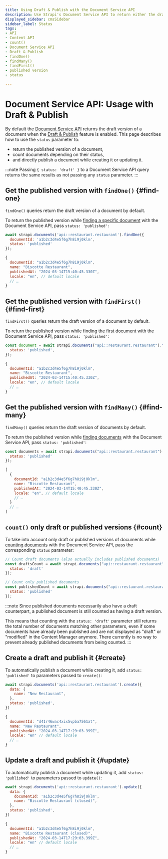 ```yaml
---
title: Using Draft & Publish with the Document Service API
description: Use Strapi's Document Service API to return either the draft or the published version of a document
displayed_sidebar: cmsSidebar
sidebar_label: Status
tags:
- API
- Content API
- count()
- Document Service API
- Draft & Publish
- findOne()
- findMany()
- findFirst()
- published version
- status

---
```


# Document Service API: Usage with Draft & Publish

By default the [Document Service API](/cms/api/document-service) returns the draft version of a document when the [Draft & Publish](/cms/features/draft-and-publish) feature is enabled. This page describes how to use the `status` parameter to:

- return the published version of a document,
- count documents depending on their status, 
- and directly publish a document while creating it or updating it.

:::note
Passing `{ status: 'draft' }` to a Document Service API query returns the same results as not passing any `status` parameter.
:::

## Get the published version with `findOne()` {#find-one}

`findOne()` queries return the draft version of a document by default.

To return the published version while [finding a specific document](/cms/api/document-service#findone) with the Document Service API, pass `status: 'published'`:

<ApiCall>

<Request>

```js
await strapi.documents('api::restaurant.restaurant').findOne({
  documentId: 'a1b2c3d4e5f6g7h8i9j0klm',
  status: 'published'
});
```

</Request>

<Response>

```js {4}
{
  documentId: "a1b2c3d4e5f6g7h8i9j0klm",
  name: "Biscotte Restaurant",
  publishedAt: "2024-03-14T15:40:45.330Z",
  locale: "en", // default locale
  // …
}
```

</Response>

</ApiCall>

## Get the published version with `findFirst()` {#find-first}

`findFirst()` queries return the draft version of a document by default.

To return the published version while [finding the first document](/cms/api/document-service#findfirst) with the Document Service API, pass `status: 'published'`:

<ApiCall noSideBySide>
<Request title="Example request">

```js
const document = await strapi.documents("api::restaurant.restaurant").findFirst({
  status: 'published',
});
```

</Request>

<Response title="Example response">

```js {4}
{
  documentId: "a1b2c3d4e5f6g7h8i9j0klm",
  name: "Biscotte Restaurant",
  publishedAt: "2024-03-14T15:40:45.330Z",
  locale: "en", // default locale
  // …
}
```

</Response>
</ApiCall>

## Get the published version with `findMany()` {#find-many}

`findMany()` queries return the draft version of documents by default.

To return the published version while [finding documents](/cms/api/document-service#findmany) with the Document Service API, pass `status: 'published'`:

<ApiCall noSideBySide>
<Request title="Example request">

```js
const documents = await strapi.documents("api::restaurant.restaurant").findMany({
  status: 'published'
});
```

</Request>

<Response title="Example response">

```js {5}
[
  {
    documentId: "a1b2c3d4e5f6g7h8i9j0klm",
    name: "Biscotte Restaurant",
    publishedAt: "2024-03-14T15:40:45.330Z",
    locale: "en", // default locale
    // …
  }
  // …
]
```

</Response>
</ApiCall>

## `count()` only draft or published versions {#count}

To take into account only draft or published versions of documents while [counting documents](/cms/api/document-service#count) with the Document Service API, pass the corresponding `status` parameter:

```js
// Count draft documents (also actually includes published documents)
const draftsCount = await strapi.documents("api::restaurant.restaurant").count({
  status: 'draft'
});
```

```js
// Count only published documents
const publishedCount = await strapi.documents("api::restaurant.restaurant").count({
  status: 'published'
});
```

:::note
Since published documents necessarily also have a draft counterpart, a published document is still counted as having a draft version.

This means that counting with the `status: 'draft'` parameter still returns the total number of documents matching other parameters, even if some documents have already been published and are not displayed as "draft" or "modified" in the Content Manager anymore. There currently is no way to prevent already published documents from being counted.
:::

## Create a draft and publish it {#create}

To automatically publish a document while creating it, add `status: 'published'` to parameters passed to `create()`:

<ApiCall>

<Request>

```js
await strapi.documents('api::restaurant.restaurant').create({
  data: {
    name: "New Restaurant",
  },
  status: 'published',
})
```

</Request>

<Response>

```js {5}
{
  documentId: "d41r46wac4xix5vpba7561at",
  name: "New Restaurant",
  publishedAt: "2024-03-14T17:29:03.399Z",
  locale: "en" // default locale
  // …
}
```

</Response>
</ApiCall>

## Update a draft and publish it {#update}

To automatically publish a document while updating it, add `status: 'published'` to parameters passed to `update()`:

<ApiCall>

<Request>

```js
await strapi.documents('api::restaurant.restaurant').update({
  data: {
    documentId: 'a1b2c3d4e5f6g7h8i9j0klm',
    name: "Biscotte Restaurant (closed)",
  },
  status: 'published',
})
```

</Request>

<Response>

```js {4}
{
  documentId: "a1b2c3d4e5f6g7h8i9j0klm",
  name: "Biscotte Restaurant (closed)",
  publishedAt: "2024-03-14T17:29:03.399Z",
  locale: "en" // default locale
  // …
}
```

</Response>
</ApiCall>

